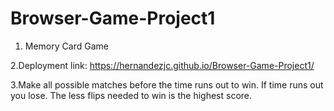 # Browser-Game-Project1

1. Memory Card Game

2.Deployment link: https://hernandezjc.github.io/Browser-Game-Project1/

3.Make all possible matches before the time runs out to win. If time runs out you lose. The less flips needed to win is the highest score.
